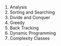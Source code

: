 1. Analysis
2. Sorting and Searching
3. Divide and Conquer
4. Greedy 
5. Back Tracking
6. Dynamic Programming
7. Complexity Classes
